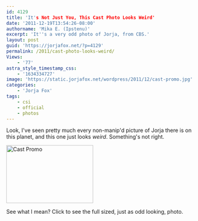 ```yaml
---
id: 4129
title: 'It's Not Just You, This Cast Photo Looks Weird'
date: '2011-12-19T13:54:26-08:00'
authorname: 'Mika E. (Ipstenu)'
excerpt: 'It''s a very odd photo of Jorja, from CBS.'
layout: post
guid: 'https://jorjafox.net/?p=4129'
permalink: /2011/cast-photo-looks-weird/
Views:
    - '77'
astra_style_timestamp_css:
    - '1634334727'
image: 'https://static.jorjafox.net/wordpress/2011/12/cast-promo.jpg'
categories:
    - 'Jorja Fox'
tags:
    - csi
    - official
    - photos
---
```


Look, I've seen pretty much every non-manip'd picture of Jorja there is on this planet, and this one just looks _weird_. Something's not right.

<a href="https://jorjafox.net/gallery/tv/csi/pub/s12/stills/0004-jorja.jpg"><img class="aligncenter size-medium wp-image-4130" title="Cast Promo" src="//static.jorjafox.net/wordpress/2011/12/cast-promo-230x153.jpg" alt="Cast Promo" width="230" height="153" /></a>

See what I mean? Click to see the full sized, just as odd looking, photo.
